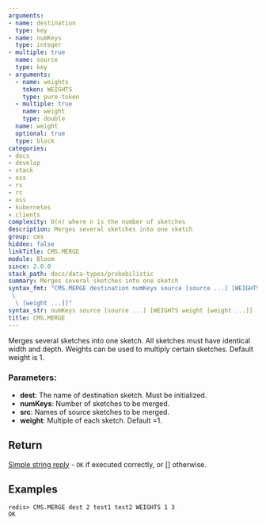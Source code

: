 ```yaml
---
arguments:
- name: destination
  type: key
- name: numKeys
  type: integer
- multiple: true
  name: source
  type: key
- arguments:
  - name: weights
    token: WEIGHTS
    type: pure-token
  - multiple: true
    name: weight
    type: double
  name: weight
  optional: true
  type: block
categories:
- docs
- develop
- stack
- oss
- rs
- rc
- oss
- kubernetes
- clients
complexity: O(n) where n is the number of sketches
description: Merges several sketches into one sketch
group: cms
hidden: false
linkTitle: CMS.MERGE
module: Bloom
since: 2.0.0
stack_path: docs/data-types/probabilistic
summary: Merges several sketches into one sketch
syntax_fmt: "CMS.MERGE destination numKeys source [source ...] [WEIGHTS weight
 \
  \ [weight ...]]"
syntax_str: numKeys source [source ...] [WEIGHTS weight [weight ...]]
title: CMS.MERGE
---
```

Merges several sketches into one sketch. All sketches must have identical width and depth. Weights can be used to multiply certain sketches. Default weight is 1. 

### Parameters:

* **dest**: The name of destination sketch. Must be initialized. 
* **numKeys**: Number of sketches to be merged.
* **src**: Names of source sketches to be merged.
* **weight**: Multiple of each sketch. Default =1.

## Return

[Simple string reply](/docs/reference/protocol-spec#simple-strings) - `OK` if executed correctly, or [] otherwise.

## Examples

```
redis> CMS.MERGE dest 2 test1 test2 WEIGHTS 1 3
OK
```
